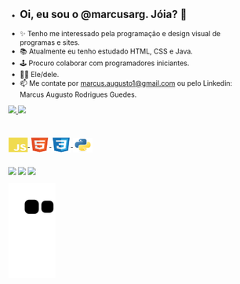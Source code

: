 -  ## Oi, eu sou o @marcusarg. Jóia? 👋 
-  ✨ Tenho me interessado pela programação e design visual de programas e sites.
-  📚  Atualmente eu tenho estudado HTML, CSS e Java.
-  🕹️ Procuro colaborar com programadores iniciantes.
-  💁‍♂️ Ele/dele.
-  📫 Me contate por marcus.augusto1@gmail.com ou pelo Linkedin: Marcus Augusto Rodrigues Guedes.
<div>
  <a href="https://github.com/rafaballerini">
  <img height="140em" src="https://github-readme-stats.vercel.app/api?username=marcusarg&show_icons=true&theme=dark&include_all_commits=true&count_private=true"/>
  <img height="120em" src="https://github-readme-stats.vercel.app/api/top-langs/?username=marcusarg&layout=compact&langs_count=7&theme=dark"/>
</div>

  ##
  
  <div style="display: inline_block"><br>
  <img align="center" alt="Marcus-Js" height="30" width="40" src="https://raw.githubusercontent.com/devicons/devicon/master/icons/javascript/javascript-plain.svg">
  <img align="center" alt="Marcus-HTML" height="30" width="40" src="https://raw.githubusercontent.com/devicons/devicon/master/icons/html5/html5-original.svg">
  <img align="center" alt="Marcus-CSS" height="30" width="40" src="https://raw.githubusercontent.com/devicons/devicon/master/icons/css3/css3-original.svg">
  <img align="center" alt="Marcus-Python" height="30" width="40" src="https://raw.githubusercontent.com/devicons/devicon/master/icons/python/python-original.svg">
</div>
  
  ## 
  
  <div> 
  <a href="https://instagram.com/marcusarg" target="_blank"><img src="https://img.shields.io/badge/-Instagram-%23E4405F?style=for-the-badge&logo=instagram&logoColor=white" target="_blank"></a>
  <a href = "mailto:marcus.augusto1@gmail.com"><img src="https://img.shields.io/badge/-Gmail-%23333?style=for-the-badge&logo=gmail&logoColor=white" target="_blank"></a>
  <a href="https://www.linkedin.com/in/marcus-augusto-rodrigues-guedes-b902711b6/" target="_blank"><img src="https://img.shields.io/badge/-LinkedIn-%230077B5?style=for-the-badge&logo=linkedin&logoColor=white" target="_blank"></a> 
 
  ![Snake animation](https://github.com/rafaballerini/rafaballerini/blob/output/github-contribution-grid-snake.svg)
 
</div>
<!---
marcusarg/marcusarg is a ✨ special ✨ repository because its `README.md` (this file) appears on your GitHub profile.
You can click the Preview link to take a look at your changes.
--->
